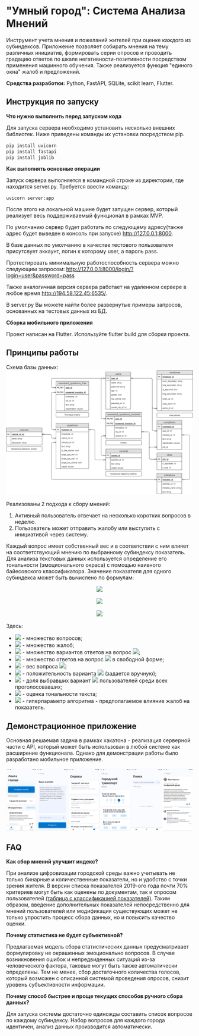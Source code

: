 # "Умный город": Система Анализа Мнений

Инструмент учета мнения и пожеланий жителей при оценке каждого из субиндексов. Приложение позволяет собирать мнения на тему различных инициатив, формировать серии опросов и проводить градацию ответов по шкале негативности-позитивности посредством применения машинного обучения. Также реализуется функция "единого окна" жалоб и предложений.

**Средства разработки:** Python, FastAPI, SQLite, scikit learn, Flutter.

## Инструкция по запуску

**Что нужно выполнить перед запуском кода** 

Для запуска сервера необходимо установить несколько внешних библиотек. Ниже приведены команды их установки посредством pip.
```
pip install uvicorn
pip install fastapi
pip install joblib
```
**Как выполнять основные операции** 

Запуск сервера выполняется в командной строке из директории, где находится server.py. Требуется ввести команду:
```
uvicorn server:app
```
После этого на локальной машине будет запущен сервер, который реализует весь поддерживаемый функционал в рамках MVP.


По умолчанию сервер будет работать по следующему адресу(также адрес будет выведен в консоль при запуске) http://127.0.0.1:8000. 


В базе данных по умолчанию в качестве тестового пользователя присутсвует аккаунт, логин к которому user, а пароль pass. 


Протестировать минимальную работоспособность сервера можно следующим запросом: 
http://127.0.0.1:8000/login/?login=user&password=pass


Также аналогичная версия сервера работает на удаленном сервере в любое время http://194.58.122.45:6535/. 

В server.py Вы можете найти более развернутые примеры запросов, основанных на тестовых данных из БД. 


**Сборка мобильного приложения**


Проект написан на Flutter. Используйте flutter build для сборки проекта.

## Принципы работы
Схема базы данных:
![Схема базы данных](images/database.png)

Реализованы 2 подхода к сбору мнений:
1. Активный пользователь отвечает на несколько коротких вопросов в неделю.
2. Пользователь может отправить жалобу или выступить с инициативой через систему.

Каждый вопрос имеет собственный вес и в соответствии с ним влияет на соответствующий мнению по выбранному субиндексу показатель. Для анализа текстовых данных используется определение его тональности (эмоционального окраса) с помощью наивного байесовского классификатора. Значение показателя для одного субиндекса может быть вычислено по формулам:
<p align="center">
  <img src="https://latex.codecogs.com/svg.latex?\text{Voting}=\frac{\sum_{q\in%20Q}W_q\sum_{v\in%20V_q}w_v%20s_v%20+%20\sum_{q\in%20Q}W_q\sum_{a\in%20A_q}p_a}{\sum%20W_q}"/> 
</p>
<p align="center">
  <img src="https://latex.codecogs.com/svg.latex?\text{Complaints}=\frac{\sum_{c\in%20C}p_c}{|C|}"/> 
</p>
<p align="center">
  <img src="https://latex.codecogs.com/svg.latex?\text{Index}=12\times\left((1-\alpha)\text{Voting}+\alpha~\text{Complaints}\right)"/> 
</p>

Здесь:
- <img src="https://latex.codecogs.com/svg.latex?Q"/> - множество вопросов;
- <img src="https://latex.codecogs.com/svg.latex?C"/> - множество жалоб;
- <img src="https://latex.codecogs.com/svg.latex?V_q"/> - множество вариантов ответов на вопрос <img src="https://latex.codecogs.com/svg.latex?q"/>;
- <img src="https://latex.codecogs.com/svg.latex?A_q"/> - множество ответов на вопрос <img src="https://latex.codecogs.com/svg.latex?q"/> в свободной форме;
- <img src="https://latex.codecogs.com/svg.latex?W_q\in[0,%201]"/> - вес вопроса <img src="https://latex.codecogs.com/svg.latex?q"/>;
- <img src="https://latex.codecogs.com/svg.latex?w_v\in[0,%201]"/> - положительность варианта <img src="https://latex.codecogs.com/svg.latex?v"/> (задается вручную);
- <img src="https://latex.codecogs.com/svg.latex?s_v"/> - доля выбравших вариант <img src="https://latex.codecogs.com/svg.latex?v"/> пользователей среди всех проголосовавших;
- <img src="https://latex.codecogs.com/svg.latex?p_a\in[0,%201]"/> - оценка тональности текста;
- <img src="https://latex.codecogs.com/svg.latex?\alpha"/> - гиперпараметр алгоритма - предполагаемое влияние жалоб на показатель.

## Демонстрационное приложение
Основная решаемая задача в рамках хакатона - реализация серверной части с API, который может быть использован в любой системе как расширение функционала. Однако для демонстрации работы было разработано мобильное приложение.

![Интерфейс приложения](images/app.png)

## FAQ

**Как сбор мнений улучшит индекс?**

При анализе цифровизации городской среды важно учитывать не только бинарные и количественные показатели, но и удобство с точки зрения жителя. В версии списка показателей 2019-ого года почти 70% критериев могут быть как оценены по документам, так и опросом пользователей [(таблица с классификацией показателей)](https://drive.google.com/file/d/1MNqQ7wvTkJv9V74xvmvVtqToAJp1ddCs/view?usp=sharing). Таким образом, введение дополнительных показателей непосредственно для мнений пользователей или модификация существующих может не только упростить процесс сбора данных, но и повысить качество оценки.

**Почему статистика не будет субъективной?**

Предлагаемая модель сбора статистических данных предусматривает формулировку не окрашенных эмоционально вопросов. В случае возникновения ошибок и непредвиденных ситуаций из-за человеческого фактора, таковые могут быть также автоматически определены. Тем не менее, сбор достаточного количества голосов, который возможен с описанной системой проведения опросов, снизит уровень субъективности информации.

**Почему способ быстрее и проще текущих способов ручного сбора данных?**

Для запуска системы достаточно единожды составить список вопросов по каждому субиндексу. Набор вопросов для каждого города идентичен, анализ данных производится автоматически.
